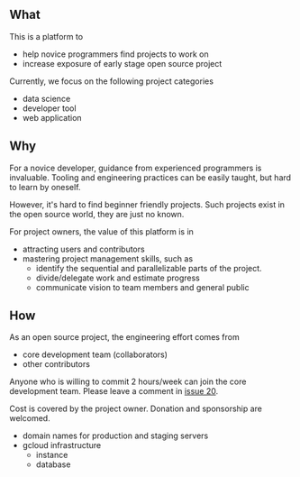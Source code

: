 ## What

This is a platform to

- help novice programmers find projects to work on
- increase exposure of early stage open source project

Currently, we focus on the following project categories

- data science
- developer tool
- web application

## Why

For a novice developer, guidance from experienced programmers is invaluable.
Tooling and engineering practices can be easily taught, but hard to learn by oneself.

However, it's hard to find beginner friendly projects.
Such projects exist in the open source world, they are just no known.

For project owners, the value of this platform is in

- attracting users and contributors
- mastering project management skills, such as
  - identify the sequential and parallelizable parts of the project.
  - divide/delegate work and estimate progress
  - communicate vision to team members and general public

## How

As an open source project, the engineering effort comes from

- core development team (collaborators)
- other contributors

Anyone who is willing to commit 2 hours/week can join the core development team.
Please leave a comment in [issue 20](https://github.com/nosarthur/nowhub/issues/20).

Cost is covered by the project owner. Donation and sponsorship are welcomed.

- domain names for production and staging servers
- gcloud infrastructure
  - instance
  - database
